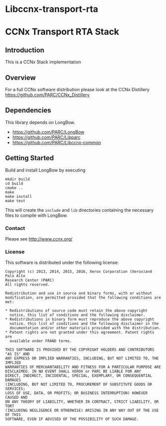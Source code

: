 Libccnx-transport-rta
=======

CCNx Transport RTA Stack
==========

## Introduction ##

This is a CCNx Stack implementation

## Overview ##

For a full CCNx software distribution please look at the CCNx Distillery
https://github.com/PARC/CCNx_Distillery

## Dependencies ##

This library depends on LongBow. 
- https://github.com/PARC/LongBow
- https://github.com/PARC/Libparc
- https://github.com/PARC/Libccnx-common

## Getting Started ##

Build and install LongBow by executing
```
mkdir build
cd build
cmake ..
make
make install
make test
```

This will create the `include` and `lib` directories containing the necessary files to compile with LongBow.

### Contact ###

Please see http://www.ccnx.org/

### License ###

This software is distributed under the following license:

```
Copyright (c) 2013, 2014, 2015, 2016, Xerox Corporation (Xerox)and Palo Alto
Research Center (PARC)
All rights reserved.

Redistribution and use in source and binary forms, with or without
modification, are permitted provided that the following conditions are met:

* Redistributions of source code must retain the above copyright
  notice, this list of conditions and the following disclaimer.
* Redistributions in binary form must reproduce the above copyright
  notice, this list of conditions and the following disclaimer in the
  documentation and/or other materials provided with the distribution.
* Patent rights are not granted under this agreement. Patent rights are
  available under FRAND terms.

THIS SOFTWARE IS PROVIDED BY THE COPYRIGHT HOLDERS AND CONTRIBUTORS "AS IS" AND
ANY EXPRESS OR IMPLIED WARRANTIES, INCLUDING, BUT NOT LIMITED TO, THE IMPLIED
WARRANTIES OF MERCHANTABILITY AND FITNESS FOR A PARTICULAR PURPOSE ARE
DISCLAIMED. IN NO EVENT SHALL XEROX or PARC BE LIABLE FOR ANY
DIRECT, INDIRECT, INCIDENTAL, SPECIAL, EXEMPLARY, OR CONSEQUENTIAL DAMAGES
(INCLUDING, BUT NOT LIMITED TO, PROCUREMENT OF SUBSTITUTE GOODS OR SERVICES;
LOSS OF USE, DATA, OR PROFITS; OR BUSINESS INTERRUPTION) HOWEVER CAUSED AND
ON ANY THEORY OF LIABILITY, WHETHER IN CONTRACT, STRICT LIABILITY, OR TORT
(INCLUDING NEGLIGENCE OR OTHERWISE) ARISING IN ANY WAY OUT OF THE USE OF THIS
SOFTWARE, EVEN IF ADVISED OF THE POSSIBILITY OF SUCH DAMAGE.
```
